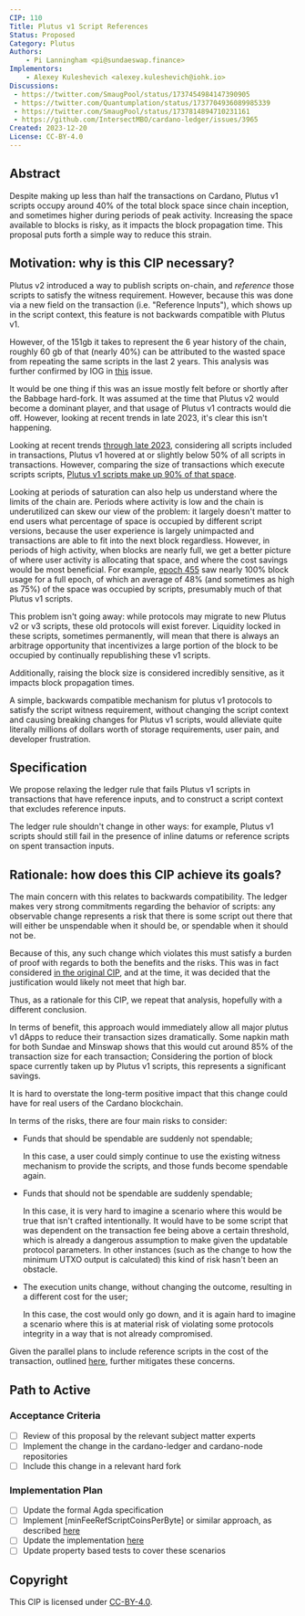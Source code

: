```yaml
---
CIP: 110
Title: Plutus v1 Script References
Status: Proposed
Category: Plutus
Authors:
    - Pi Lanningham <pi@sundaeswap.finance>
Implementors:
    - Alexey Kuleshevich <alexey.kuleshevich@iohk.io>
Discussions:
 - https://twitter.com/SmaugPool/status/1737454984147390905
 - https://twitter.com/Quantumplation/status/1737704936089985339
 - https://twitter.com/SmaugPool/status/1737814894710231161
 - https://github.com/IntersectMBO/cardano-ledger/issues/3965
Created: 2023-12-20
License: CC-BY-4.0
---
```


## Abstract

Despite making up less than half the transactions on Cardano, Plutus v1 scripts occupy around 40% of the total block space since chain inception, and sometimes higher during periods of peak activity. Increasing the space available to blocks is risky, as it impacts the block propagation time. This proposal puts forth a simple way to reduce this strain.

## Motivation: why is this CIP necessary?

Plutus v2 introduced a way to publish scripts on-chain, and *reference* those scripts to satisfy the witness requirement. However, because this was done via a new field on the transaction (i.e. "Reference Inputs"), which shows up in the script context, this feature is not backwards compatible with Plutus v1.

However, of the 151gb it takes to represent the 6 year history of the chain, roughly 60 gb of that (nearly 40%) can be attributed to the wasted space from repeating the same scripts in the last 2 years. This analysis was further confirmed by IOG in [this](https://github.com/IntersectMBO/cardano-ledger/issues/3965) issue.

It would be one thing if this was an issue mostly felt before or shortly after the Babbage hard-fork. It was assumed at the time that Plutus v2 would become a dominant player, and that usage of Plutus v1 contracts would die off. However, looking at recent trends in late 2023, it's clear this isn't happening.

Looking at recent trends [through late 2023](https://twitter.com/SmaugPool/status/1737454984147390905/photo/1), considering all scripts included in transactions, Plutus v1 hovered at or slightly below 50% of all scripts in transactions. However, comparing the size of transactions which execute scripts scripts, [Plutus v1 scripts make up 90% of that space](https://twitter.com/SmaugPool/status/1737454984147390905/photo/2).

Looking at periods of saturation can also help us understand where the limits of the chain are. Periods where activity is low and the chain is underutilized can skew our view of the problem: it largely doesn't matter to end users what percentage of space is occupied by different script versions, because the user experience is largely unimpacted and transactions are able to fit into the next block regardless. However, in periods of high activity, when blocks are nearly full, we get a better picture of where user activity is allocating that space, and where the cost savings would be most beneficial. For example, [epoch 455](https://twitter.com/SmaugPool/status/1737814898648691195) saw nearly 100% block usage for a full epoch, of which an average of 48% (and sometimes as high as 75%) of the space was occupied by scripts, presumably much of that Plutus v1 scripts.

This problem isn't going away: while protocols may migrate to new Plutus v2 or v3 scripts, these old protocols will exist forever. Liquidity locked in these scripts, sometimes permanently, will mean that there is always an arbitrage opportunity that incentivizes a large portion of the block to be occupied by continually republishing these v1 scripts.

Additionally, raising the block size is considered incredibly sensitive, as it impacts block propagation times.

A simple, backwards compatible mechanism for plutus v1 protocols to satisfy the script witness requirement, without changing the script context and causing breaking changes for Plutus v1 scripts, would alleviate quite literally millions of dollars worth of storage requirements, user pain, and developer frustration.

## Specification

We propose relaxing the ledger rule that fails Plutus v1 scripts in transactions that have reference inputs, and to construct a script context that excludes reference inputs.

The ledger rule shouldn't change in other ways: for example, Plutus v1 scripts should still fail in the presence of inline datums or reference scripts on spent transaction inputs.

## Rationale: how does this CIP achieve its goals?

The main concern with this relates to backwards compatibility. The ledger makes very strong commitments regarding the behavior of scripts: any observable change represents a risk that there is some script out there that will either be unspendable when it should be, or spendable when it should not be.

Because of this, any such change which violates this must satisfy a burden of proof with regards to both the benefits and the risks. This was in fact considered [in the original CIP](https://github.com/cardano-foundation/CIPs/tree/master/CIP-0031#how-should-we-present-the-information-to-scripts), and at the time, it was decided that the justification would likely not meet that high bar.

Thus, as a rationale for this CIP, we repeat that analysis, hopefully with a different conclusion.

In terms of benefit, this approach would immediately allow all major plutus v1 dApps to reduce their transaction sizes dramatically. Some napkin math for both Sundae and Minswap shows that this would cut around 85% of the transaction size for each transaction; Considering the portion of block space currently taken up by Plutus v1 scripts, this represents a significant savings.

It is hard to overstate the long-term positive impact that this change could have for real users of the Cardano blockchain.

In terms of the risks, there are four main risks to consider:

 - Funds that should be spendable are suddenly not spendable;
 
   In this case, a user could simply continue to use the existing witness mechanism to provide the scripts, and those funds become spendable again.

 - Funds that should not be spendable are suddenly spendable;
 
   In this case, it is very hard to imagine a scenario where this would be true that isn't crafted intentionally. It would have to be some script that was dependent on the transaction fee being above a certain threshold, which is already a dangerous assumption to make given the updatable protocol parameters. In other instances (such as the change to how the minimum UTXO output is calculated) this kind of risk hasn't been an obstacle.

 - The execution units change, without changing the outcome, resulting in a different cost for the user;

   In this case, the cost would only go down, and it is again hard to imagine a scenario where this is at material risk of violating some protocols integrity in a way that is not already compromised.

Given the parallel plans to include reference scripts in the cost of the transaction, outlined [here](https://github.com/IntersectMBO/cardano-ledger/issues/3952), further mitigates these concerns.

## Path to Active

### Acceptance Criteria

- [ ] Review of this proposal by the relevant subject matter experts
- [ ] Implement the change in the cardano-ledger and cardano-node repositories
- [ ] Include this change in a relevant hard fork

### Implementation Plan

- [ ] Update the formal Agda specification
- [ ] Implement [minFeeRefScriptCoinsPerByte] or similar approach, as described [here](https://github.com/IntersectMBO/cardano-ledger/issues/3952)
- [ ] Update the implementation [here](https://github.com/IntersectMBO/cardano-ledger/blob/fdc366df654fc02b1668012342732d41eaa099fe/eras/babbage/impl/src/Cardano/Ledger/Babbage/TxInfo.hs#L94-L97)
 - [ ] Update property based tests to cover these scenarios

## Copyright

This CIP is licensed under [CC-BY-4.0](https://creativecommons.org/licenses/by/4.0/legalcode).
